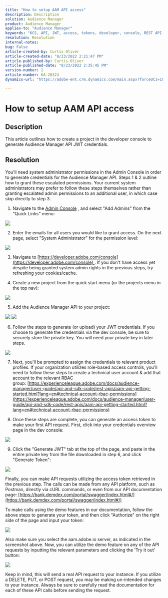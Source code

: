 ```yaml
---
title: "How to setup AAM API access"
description: Description
solution: Audience Manager
product: Audience Manager
applies-to: "Audience Manager"
keywords: "KCS, API, JWT, access, tokens, developer, console, REST API, REST"
resolution: Resolution
internal-notes: 
bug: False
article-created-by: Curtis Oliver
article-created-date: "8/23/2022 2:21:47 PM"
article-published-by: Curtis Oliver
article-published-date: "8/23/2022 2:35:45 PM"
version-number: 2
article-number: KA-20323
dynamics-url: "https://adobe-ent.crm.dynamics.com/main.aspx?forceUCI=1&pagetype=entityrecord&etn=knowledgearticle&id=494ec7ea-ee22-ed11-b83e-0022480868ff"

---
```

# How to setup AAM API access

## Description


This article outlines how to create a project in the developer console to generate Audience Manager API JWT credentials.


## Resolution


You'll need system administrator permissions in the Admin Console in order to generate credentials for the Audience Manager API. Steps 1 & 2 outline how to grant these escalated permissions. Your current system administrators may prefer to follow these steps themselves rather than granting escalated admin permissions to an additional user, in which case skip directly to step 3.

1) Navigate to the [Admin Console](https://adminconsole.adobe.com/) , and select "Add Admins" from the "Quick Links" menu:

 ![](assets/27c759f0-4418-ed11-b83e-0022480868ff.png)

 2) Enter the emails for all users you would like to grant access. On the next page, select "System Administrator" for the permission level:

 ![](assets/4eaf764b-4518-ed11-b83e-0022480868ff.png)

 3) Navigate to [https://developer.adobe.com/console](https://developer.adobe.com/console) . If you don't have access yet despite being granted system admin rights in the previous steps, try refreshing your cookies/cache.

 4) Create a new project from the quick start menu (or the projects menu in the top nav):

 ![](assets/363a9d79-1418-ed11-b83e-0022480868ff.png)

 5) Add the Audience Manager API to your project:

 ![](assets/a06e1ebd-1418-ed11-b83e-0022480868ff.png)
 ![](assets/26768505-1518-ed11-b83e-0022480868ff.png)

 6) Follow the steps to generate (or upload) your JWT credentials. If you choose to generate the credentials via the dev console, be sure to securely store the private key. You will need your private key in later steps. 

 ![](assets/d7e73a64-1518-ed11-b83e-0022480868ff.png)

 7) Next, you'll be prompted to assign the credentials to relevant product profiles. If your organization utilizes role-based access controls, you'll need to follow these steps to create a technical user account & add that account to the relevant RBAC group: [https://experienceleague.adobe.com/docs/audience-manager/user-guide/api-and-sdk-code/rest-apis/aam-api-getting-started.html?lang=en#technical-account-rbac-permissions](https://experienceleague.adobe.com/docs/audience-manager/user-guide/api-and-sdk-code/rest-apis/aam-api-getting-started.html?lang=en#technical-account-rbac-permissions)

8) Once these steps are complete, you can generate an access token to make your first API request. First, click into your credentials overview page in the dev console:

 ![](assets/f9ef434b-ef22-ed11-b83e-0022480868ff.png)

 9) Click the "Generate JWT" tab at the top of the page, and paste in the entire private key from the file downloaded in step 6, and click "Generate Token":

 ![](assets/54d65c8d-ef22-ed11-b83e-0022480868ff.png)

Finally, you can make API requests utilizing the access token retrieved in the previous step. The calls can be made from any API platform, such as Postman, directly via cURL commands, or even from our API documentation page: [https://bank.demdex.com/portal/swagger/index.html#/](https://bank.demdex.com/portal/swagger/index.html#/)

 To make calls using the demo features in our documentation, follow the above steps to generate your token, and then click "Authorize" on the right side of the page and input your token:

 ![](assets/ba540b4f-f022-ed11-b83e-0022480868ff.png)

 Also make sure you select the aam.adobe.io server, as indicated in the screenshot above. Now, you can utilize the demo feature on any of the API requests by inputting the relevant parameters and clicking the 'Try it out' button: 

 ![](assets/0ef8197f-f022-ed11-b83e-0022480868ff.png)

 Keep in mind, this will send a real API request to your instance. If you utilize a DELETE, PUT, or POST request, you may be making un-intended changes to your instance. Always be sure to carefully read the documentation for each of these API calls before sending the request.


